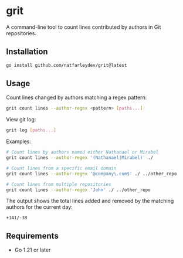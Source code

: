 # grit
A command-line tool to count lines contributed by authors in Git repositories.

## Installation

```bash
go install github.com/natfarleydev/grit@latest
```

## Usage

Count lines changed by authors matching a regex pattern:
```bash
grit count lines --author-regex <pattern> [paths...]
```

View git log:
```bash
grit log [paths...]
```

Examples:
```bash
# Count lines by authors named either Nathanael or Mirabel
grit count lines --author-regex '(Nathanael|Mirabel)' ./

# Count lines from a specific email domain
grit count lines --author-regex '@company\.com$' ./ ../other_repo

# Count lines from multiple repositories
grit count lines --author-regex 'John' ./ ../other_repo
```

The output shows the total lines added and removed by the matching authors for the current day:
```
+141/-38
```

## Requirements
- Go 1.21 or later
